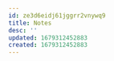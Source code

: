 ```yaml
---
id: ze3d6eidj61jggrr2vnywq9
title: Notes
desc: ''
updated: 1679312452883
created: 1679312452883
---
```

